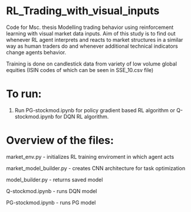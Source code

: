 # RL_Trading_with_visual_inputs
Code for Msc. thesis Modelling trading behavior using reinforcement learning with visual market data inputs. Aim of this study is to find out whenever RL agent interprets and reacts to market structures in a similar way as human traders do and whenever additional technical indicators change agents behavior.

Training is done on candlestick data from variety of low volume global equities (ISIN codes of which can be seen in SSE_10.csv file)

# To run:
1. Run PG-stockmod.ipynb for policy gradient based RL algorithm or Q-stockmod.ipynb for DQN RL algorithm.

# Overview of the files:
market_env.py - initializes RL training enviroment in which agent acts

market_model_builder.py - creates CNN architecture for task optimization

model_builder.py - returns saved model

Q-stockmod.ipynb - runs DQN model

PG-stockmod.ipynb - runs PG model
